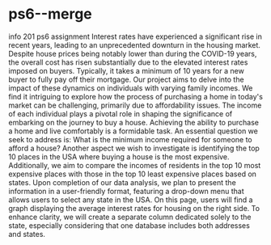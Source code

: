# ps6--merge
info 201 ps6 assignment
Interest rates have experienced a significant rise in recent years, leading to an unprecedented downturn in the housing market.
Despite house prices being notably lower than during the COVID-19 years, the overall cost has risen substantially due to the elevated 
interest rates imposed on buyers. Typically, it takes a minimum of 10 years for a new buyer to fully pay off their mortgage. Our project 
aims to delve into the impact of these dynamics on individuals with varying family incomes. We find it intriguing to explore how the 
process of purchasing a home in today's market can be challenging, primarily due to affordability issues. The income of each individual 
plays a pivotal role in shaping the significance of embarking on the journey to buy a house. Achieving the ability to purchase a home and 
live comfortably is a formidable task. An essential question we seek to address is: What is the minimum income required for someone to afford a house?
Another aspect we wish to investigate is identifying the top 10 places in the USA where buying a house is the most expensive. Additionally, we aim to
compare the incomes of residents in the top 10 most expensive places with those in the top 10 least expensive places based on states. Upon completion of our
data analysis, we plan to present the information in a user-friendly format, featuring a drop-down menu that allows users to select any state in
the USA. On this page, users will find a graph displaying the average interest rates for housing on the right side. To enhance clarity, we will 
create a separate column dedicated solely to the state, especially considering that one database includes both addresses and states.






